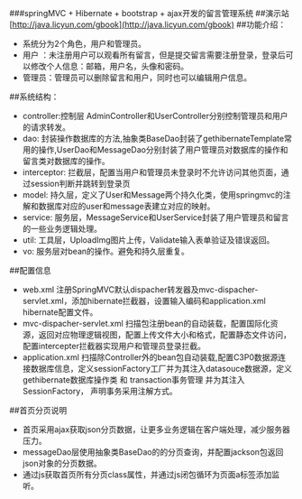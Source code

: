 ###springMVC + Hibernate + bootstrap + ajax开发的留言管理系统
##演示站[http://java.licyun.com/gbook](http://java.licyun.com/gbook)
##功能介绍：
- 系统分为2个角色，用户和管理员。
- 用户 ：未注册用户可以观看所有留言，但是提交留言需要注册登录，登录后可以修改个人信息：邮箱，用户名，头像和密码。
- 管理员：管理员可以删除留言和用户，同时也可以编辑用户信息。

##系统结构：
- controller:控制层 AdminController和UserController分别控制管理员和用户的请求转发。
- dao: 封装操作数据库的方法,抽象类BaseDao封装了gethibernateTemplate常用的操作,UserDao和MessageDao分别封装了用户管理员对数据库的操作和留言类对数据库的操作。
- interceptor: 拦截层，配置当用户和管理员未登录时不允许访问其他页面，通过session判断并跳转到登录页
- model: 持久层，定义了User和Message两个持久化类，使用springmvc的注解和数据库对应的user和message表建立对应的映射。
- service: 服务层，MessageService和UserService封装了用户管理员和留言的一些业务逻辑处理。
- util: 工具层，UploadImg图片上传，Validate输入表单验证及错误返回。
- vo: 服务层对bean的操作。避免和持久层重复。

##配置信息
- web.xml  注册SpringMVC默认dispacher转发器及mvc-dispacher-servlet.xml，添加hibernate拦截器，设置输入编码和application.xml hibernate配置文件。
- mvc-dispacher-servlet.xml 扫描包注册bean的自动装载，配置国际化资源，返回对应物理逻辑视图，配置上传文件大小和格式，配置静态文件访问，配置intercepter拦截器实现用户和管理员登录拦截。
- application.xml 扫描除Controller外的bean包自动装载,配置C3P0数据源连接数据库信息，定义sessionFactory工厂并为其注入datasouce数据源，定义gethibernate数据库操作类 和 transaction事务管理 并为其注入SessionFactory， 声明事务采用注解方式。

##首页分页说明
- 首页采用ajax获取json分页数据，让更多业务逻辑在客户端处理，减少服务器压力。
- messageDao层使用抽象类BaseDao的的分页查询，并配置jackson包返回json对象的分页数据。
- 通过js获取首页所有分页class属性，并通过js闭包循环为页面a标签添加监听。

